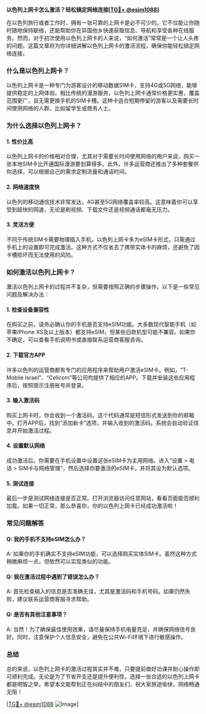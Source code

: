 **以色列上网卡怎么激活？轻松搞定网络连接[[TG💪+ @esim1088](https://t.me/s/esim1088)]**

在以色列旅行或者工作时，拥有一张可靠的上网卡是必不可少的。它不仅能让你随时随地保持联络，还能帮助你在异国他乡快速获取信息、导航和享受各种在线服务。然而，对于初次使用以色列上网卡的人来说，“如何激活”常常是一个让人头疼的问题。这篇文章将为你详细讲解以色列上网卡的激活流程，确保你能轻松搞定网络连接。

### 什么是以色列上网卡？

以色列上网卡是一种专门为游客设计的移动数据SIM卡，支持4G或5G网络，能够提供稳定的上网体验。相比传统的漫游服务，以色列上网卡通常价格更实惠，覆盖范围更广，且无需更换手机的SIM卡槽。这种卡适合短期停留的游客以及需要长时间使用网络的人群，比如留学生或商务人士。

### 为什么选择以色列上网卡？

#### 1. **性价比高**
   以色列上网卡的价格相对合理，尤其对于需要长时间使用网络的用户来说，购买一张本地SIM卡比开通国际漫游要划算得多。此外，许多运营商还推出了多种套餐供你选择，可以根据自己的需求定制流量和通话时间。

#### 2. **网络速度快**
   以色列的移动通信技术非常发达，4G甚至5G网络覆盖率较高。这意味着你可以享受到超快的网速，无论是刷视频、下载文件还是视频通话都毫无压力。

#### 3. **灵活方便**
   不同于传统SIM卡需要物理插入手机，以色列上网卡多为eSIM卡形式，只需通过手机上的设置即可完成激活。这种方式不仅省去了携带实体卡的麻烦，还避免了因卡槽损坏而无法使用的风险。

### 如何激活以色列上网卡？

激活以色列上网卡的过程并不复杂，但需要按照正确的步骤操作。以下是一些常见问题及解决办法：

#### 1. **检查设备兼容性**
   在购买之前，请务必确认你的手机是否支持eSIM功能。大多数现代智能手机（如苹果iPhone XS及以上版本）都支持eSIM，但某些旧款机型可能不兼容。如果你不确定，可以查看手机说明书或直接联系运营商客服咨询。

#### 2. **下载官方APP**
   许多以色列的运营商都有专门的应用程序来帮助用户激活eSIM卡。例如，“T-Mobile Israel”、“Cellcom”等公司均提供了相应的APP。下载并安装这些应用程序后，按照提示注册账号并登录。

#### 3. **输入激活码**
   购买上网卡时，你会收到一个激活码。这个代码通常是短信形式发送到你的邮箱中。打开APP后，找到“添加新卡”选项，并输入收到的激活码。系统会自动验证信息并开始激活过程。

#### 4. **设置默认网络**
   成功激活后，你需要在手机设置中设置这张eSIM卡为主用网络。进入“设置 > 电话 > SIM卡与网络管理”，然后选择你要激活的eSIM卡，并将其设为默认选项。

#### 5. **测试连接**
   最后一步是测试网络连接是否正常。打开浏览器访问任意网站，看看页面能否顺利加载。如果一切正常，那么恭喜你，你的以色列上网卡已经成功激活啦！

### 常见问题解答

#### Q: 我的手机不支持eSIM怎么办？
A: 如果你的手机确实不支持eSIM功能，可以选择购买实体SIM卡。虽然这种方式稍微麻烦一点，但依然可以实现类似的功能。

#### Q: 我在激活过程中遇到了错误怎么办？
A: 首先检查输入的信息是否准确无误，尤其是激活码和手机号码。如果仍然失败，建议联系运营商客服寻求帮助。

#### Q: 是否有其他注意事项？
A: 当然！为了确保最佳使用效果，请尽量保持手机电量充足，并确保网络信号良好。同时，注意保护个人信息安全，避免在公共Wi-Fi环境下进行敏感操作。

### 总结

总的来说，以色列上网卡的激活过程其实并不难，只要提前做好功课并耐心操作即可顺利完成。无论是为了节省开支还是提升便利性，选择一张合适的以色列上网卡都是明智之举。希望本文能帮到正在纠结中的朋友们，祝大家旅途愉快，网络畅通无阻！

[[TG💪+ @esim1088](https://t.me/s/esim1088) ![Image](https://i.postimg.cc/4NQfJmqS/Snipaste-2025-05-13-00-14-12.png)]